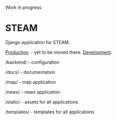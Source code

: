 Work in progress

# STEAM

Django application for STEAM.

[Production][production]. - yet to be moved there.
[Development][development].

/backend/    - configuration

/docs/       - documentation

/map/        - map application

/news/       - news application

/static/     - assets for all applications

/templates/  - templates for all applications

[production]:http://stemtosteam.org/
[development]:http://limitless-atoll-9939.herokuapp.com/